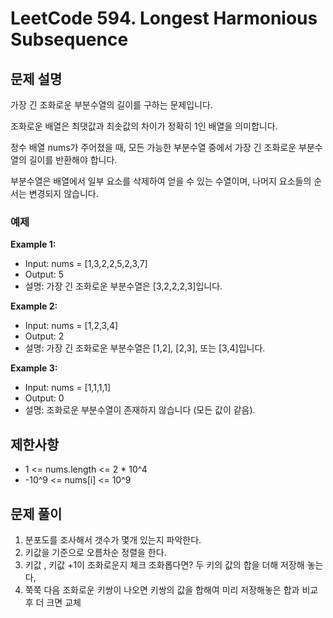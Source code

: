 # LeetCode 594. Longest Harmonious Subsequence

## 문제 설명

가장 긴 조화로운 부분수열의 길이를 구하는 문제입니다.

조화로운 배열은 최댓값과 최솟값의 차이가 정확히 1인 배열을 의미합니다.

정수 배열 nums가 주어졌을 때, 모든 가능한 부분수열 중에서 가장 긴 조화로운 부분수열의 길이를 반환해야 합니다.

부분수열은 배열에서 일부 요소를 삭제하여 얻을 수 있는 수열이며, 나머지 요소들의 순서는 변경되지 않습니다.

### 예제

**Example 1:**

- Input: nums = [1,3,2,2,5,2,3,7]
- Output: 5
- 설명: 가장 긴 조화로운 부분수열은 [3,2,2,2,3]입니다.

**Example 2:**

- Input: nums = [1,2,3,4]
- Output: 2
- 설명: 가장 긴 조화로운 부분수열은 [1,2], [2,3], 또는 [3,4]입니다.

**Example 3:**

- Input: nums = [1,1,1,1]
- Output: 0
- 설명: 조화로운 부분수열이 존재하지 않습니다 (모든 값이 같음).

## 제한사항

- 1 <= nums.length <= 2 \* 10^4
- -10^9 <= nums[i] <= 10^9

## 문제 풀이

1. 분포도를 조사해서 갯수가 몇개 있는지 파악한다.
2. 키값을 기준으로 오름차순 정렬을 한다.
3. 키값 , 키값 +1이 조화로운지 체크 조화롭다면? 두 키의 값의 합을 더해 저장해 놓는다,
4. 쭉쭉 다음 조화로운 키쌍이 나오면 키쌍의 값을 합해여 미리 저장해놓은 합과 비교 후 더 크면 교체
